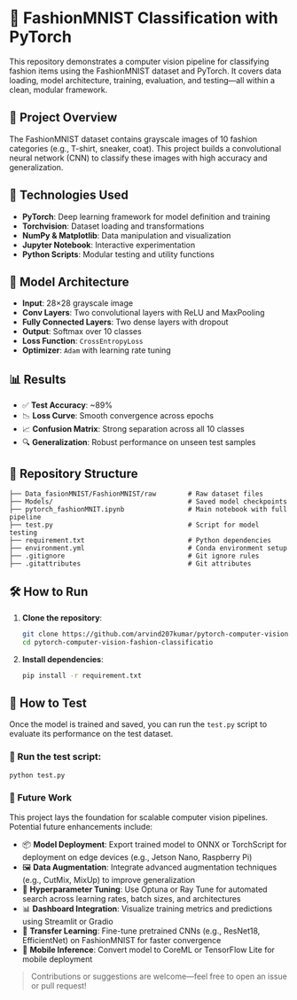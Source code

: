 # 👗 FashionMNIST Classification with PyTorch

This repository demonstrates a computer vision pipeline for classifying fashion items using the FashionMNIST dataset and PyTorch. It covers data loading, model architecture, training, evaluation, and testing—all within a clean, modular framework.

## 📌 Project Overview

The FashionMNIST dataset contains grayscale images of 10 fashion categories (e.g., T-shirt, sneaker, coat). This project builds a convolutional neural network (CNN) to classify these images with high accuracy and generalization.

## 🚀 Technologies Used

- **PyTorch**: Deep learning framework for model definition and training  
- **Torchvision**: Dataset loading and transformations  
- **NumPy & Matplotlib**: Data manipulation and visualization  
- **Jupyter Notebook**: Interactive experimentation  
- **Python Scripts**: Modular testing and utility functions  

## 🧠 Model Architecture

- **Input**: 28×28 grayscale image  
- **Conv Layers**: Two convolutional layers with ReLU and MaxPooling  
- **Fully Connected Layers**: Two dense layers with dropout  
- **Output**: Softmax over 10 classes  
- **Loss Function**: `CrossEntropyLoss`  
- **Optimizer**: `Adam` with learning rate tuning  

## 📊 Results

- ✅ **Test Accuracy**: ~89%  
- 📉 **Loss Curve**: Smooth convergence across epochs  
- 📈 **Confusion Matrix**: Strong separation across all 10 classes  
- 🔍 **Generalization**: Robust performance on unseen test samples  

## 📁 Repository Structure

```text
├── Data_fasionMNIST/FashionMNIST/raw        # Raw dataset files  
├── Models/                                  # Saved model checkpoints  
├── pytorch_fashionMNIT.ipynb                # Main notebook with full pipeline  
├── test.py                                  # Script for model testing  
├── requirement.txt                          # Python dependencies  
├── environment.yml                          # Conda environment setup  
├── .gitignore                               # Git ignore rules  
├── .gitattributes                           # Git attributes  
```
## 🛠️ How to Run

1. **Clone the repository**:
   ```bash
   git clone https://github.com/arvind207kumar/pytorch-computer-vision-fashion-classificatio.git
   cd pytorch-computer-vision-fashion-classificatio
2. **Install dependencies**:
   ```bash
   pip install -r requirement.txt
## 🧪 How to Test

Once the model is trained and saved, you can run the `test.py` script to evaluate its performance on the test dataset.

### 🔧 Run the test script:
```bash
python test.py
```

### 🔮 Future Work

This project lays the foundation for scalable computer vision pipelines. Potential future enhancements include:

- 📦 **Model Deployment**: Export trained model to ONNX or TorchScript for deployment on edge devices (e.g., Jetson Nano, Raspberry Pi)
- 🖼️ **Data Augmentation**: Integrate advanced augmentation techniques (e.g., CutMix, MixUp) to improve generalization
- 🧪 **Hyperparameter Tuning**: Use Optuna or Ray Tune for automated search across learning rates, batch sizes, and architectures
- 📊 **Dashboard Integration**: Visualize training metrics and predictions using Streamlit or Gradio
- 🧠 **Transfer Learning**: Fine-tune pretrained CNNs (e.g., ResNet18, EfficientNet) on FashionMNIST for faster convergence
- 📱 **Mobile Inference**: Convert model to CoreML or TensorFlow Lite for mobile deployment

> Contributions or suggestions are welcome—feel free to open an issue or pull request!
